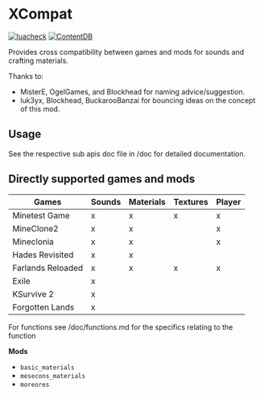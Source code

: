 # XCompat

[![luacheck](https://github.com/mt-mods/xcompat/workflows/luacheck/badge.svg)](https://github.com/mt-mods/xcompat/actions)
[![ContentDB](https://content.minetest.net/packages/mt-mods/xcompat/shields/downloads/)](https://content.minetest.net/packages/mt-mods/xcompat/)

Provides cross compatibility between games and mods for sounds and crafting materials.

Thanks to:
* MisterE, OgelGames, and Blockhead for naming advice/suggestion.
* luk3yx, Blockhead, BuckarooBanzai for bouncing ideas on the concept of this mod.

## Usage

See the respective sub apis doc file in /doc for detailed documentation.

## Directly supported games and mods

| Games             | Sounds    | Materials | Textures  | Player |
| ----------------- | --------- | --------- | --------- | ------ |
| Minetest Game     | x         | x         | x         | x      |
| MineClone2        | x         | x         |           | x      |
| Mineclonia        | x         | x         |           | x      |
| Hades Revisited   | x         | x         |           |        |
| Farlands Reloaded | x         | x         | x         | x      |
| Exile             | x         |           |           |        |
| KSurvive 2        | x         |           |           |        |
| Forgotten Lands   | x         |           |           |        |

For functions see /doc/functions.md for the specifics relating to the function

**Mods**
* `basic_materials`
* `mesecons_materials`
* `moreores`
